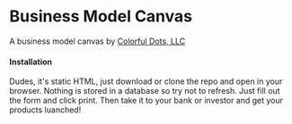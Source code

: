 # Business Model Canvas
A business model canvas by [Colorful Dots, LLC](https://colorfuldots.com)

#### Installation
Dudes, it's static HTML, just download or clone the repo and open in your browser. Nothing is stored in a database so try not to refresh. Just fill out the form and click print. Then take it to your bank or investor and get your products luanched! 
